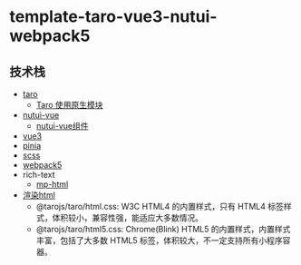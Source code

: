 # template-taro-vue3-nutui-webpack5


## 技术栈
- [taro](https://docs.taro.zone/docs/)
  - [Taro 使用原生模块](https://docs.taro.zone/docs/hybrid)
- [nutui-vue](https://nutui.jd.com/taro/vue/4x/#/zh-CN/guide/intro)
  - [nutui-vue组件](https://nutui.jd.com/taro/vue/4x/#/zh-CN/component/button)
- [vue3](https://vuejs.org/)
- [pinia](https://pinia.vuejs.org/)
- [scss](https://sass-lang.com/)
- [webpack5](https://webpack.js.org/)
- rich-text
  - [mp-html](https://github.com/jin-yufeng/mp-html)
- [渲染html](https://nervjs.github.io/taro-docs/docs/html)
  - @tarojs/taro/html.css: W3C HTML4 的内置样式，只有 HTML4 标签样式，体积较小，兼容性强，能适应大多数情况。
  - @tarojs/taro/html5.css: Chrome(Blink) HTML5 的内置样式，内置样式丰富，包括了大多数 HTML5 标签，体积较大，不一定支持所有小程序容器。


